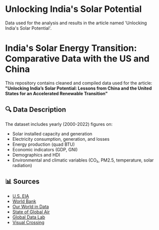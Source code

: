 # Unlocking India's Solar Potential
Data used for the analysis and results in the article named 'Unlocking India's Solar Potential'.

# India's Solar Energy Transition: Comparative Data with the US and China

This repository contains cleaned and compiled data used for the article:
**"Unlocking India’s Solar Potential: Lessons from China and the United States for an Accelerated Renewable Transition"**

## 🔍 Data Description
The dataset includes yearly (2000-2022) figures on:
- Solar installed capacity and generation
- Electricity consumption, generation, and losses
- Energy production (quad BTU)
- Economic indicators (GDP, GNI)
- Demographics and HDI
- Environmental and climatic variables (CO₂, PM2.5, temperature, solar radiation)

## 📊 Sources
- [U.S. EIA](https://www.eia.gov/)
- [World Bank](https://data.worldbank.org/)
- [Our World in Data](https://ourworldindata.org/)
- [State of Global Air](https://www.stateofglobalair.org/)
- [Global Data Lab](https://globaldatalab.org/)
- [Visual Crossing](https://www.visualcrossing.com/)

